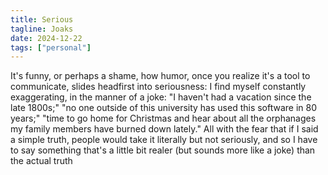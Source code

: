 ```yaml
---
title: Serious
tagline: Joaks
date: 2024-12-22
tags: ["personal"]
---
```


It's funny, or perhaps a shame, how humor, once you realize it's a tool to communicate, slides headfirst into seriousness: I find myself constantly exaggerating, in the manner of a joke: "I haven't had a vacation since the late 1800s;" "no one outside of this university has used this software in 80 years;" "time to go home for Christmas and hear about all the orphanages my family members have burned down lately." All with the fear that if I said a simple truth, people would take it literally but not seriously, and so I have to say something that's a little bit realer (but sounds more like a joke) than the actual truth
